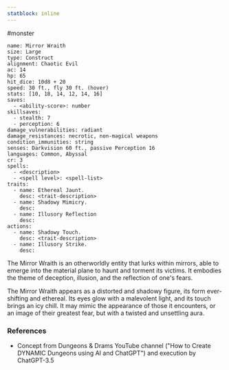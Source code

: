```yaml
---
statblock: inline
---
```

 #monster 

```statblock
name: Mirror Wraith
size: Large
type: Construct
alignment: Chaotic Evil
ac: 14
hp: 65
hit_dice: 10d8 + 20
speed: 30 ft., fly 30 ft. (hover)
stats: [10, 18, 14, 12, 14, 16]
saves:
  - <ability-score>: number
skillsaves:
  - stealth: 7
  - perception: 6
damage_vulnerabilities: radiant
damage_resistances: necrotic, non-magical weapons
condition_immunities: string
senses: Darkvision 60 ft., passive Perception 16
languages: Common, Abyssal
cr: 3
spells:
  - <description>
  - <spell level>: <spell-list>
traits:
  - name: Ethereal Jaunt.
    desc: <trait-description>
  - name: Shadowy Mimicry.
    desc: 
  - name: Illusory Reflection
    desc: 
actions:
  - name: Shadowy Touch.
    desc: <trait-description>
  - name: Illusory Strike.
    desc: 
```

The Mirror Wraith is an otherworldly entity that lurks within mirrors, able to emerge into the material plane to haunt and torment its victims. It embodies the theme of deception, illusion, and the reflection of one's fears.

The Mirror Wraith appears as a distorted and shadowy figure, its form ever-shifting and ethereal. Its eyes glow with a malevolent light, and its touch brings an icy chill. It may mimic the appearance of those it encounters, or an image of their greatest fear, but with a twisted and unsettling aura.

### References

* Concept from Dungeons & Drams YouTube channel ("How to Create DYNAMIC Dungeons using AI and ChatGPT") and execution by ChatGPT-3.5
